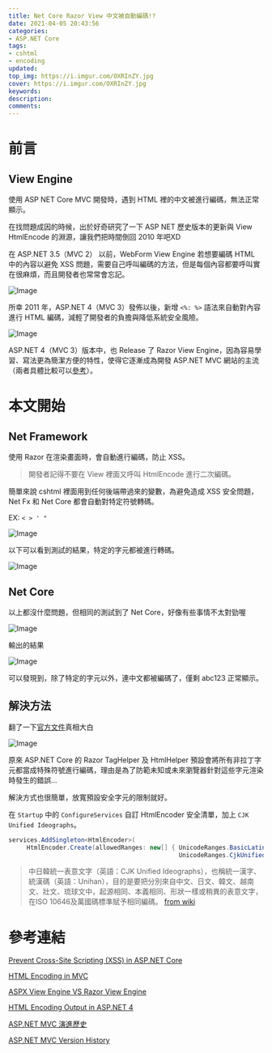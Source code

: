 ```yaml
---
title: Net Core Razor View 中文被自動編碼!?
date: 2021-04-05 20:43:56
categories:
- ASP.NET Core
tags:
- cshtml
- encoding
updated:
top_img: https://i.imgur.com/OXRInZY.jpg
cover: https://i.imgur.com/OXRInZY.jpg
keywords:
description:
comments:
---
```

# 前言
## View Engine
使用 ASP NET Core MVC 開發時，遇到 HTML 裡的中文被進行編碼，無法正常顯示。

在找問題成因的時候，出於好奇研究了一下 ASP NET 歷史版本的更新與 View HtmlEncode 的淵源，讓我們把時間倒回 2010 年吧XD

在 ASP.NET 3.5（MVC 2） 以前，WebForm View Engine 若想要編碼 HTML 中的內容以避免 XSS 問題，需要自己呼叫編碼的方法，但是每個內容都要呼叫實在很麻煩，而且開發者也常常會忘記。

![Image](https://i.imgur.com/RgIcvAq.png)

所幸 2011 年，ASP.NET 4（MVC 3）發佈以後，新增 ``<%: %>`` 語法來自動對內容進行 HTML 編碼，減輕了開發者的負擔與降低系統安全風險。

![Image](https://i.imgur.com/EwN1ni6.png)

ASP.NET 4（MVC 3）版本中，也 Release 了 Razor View Engine，因為容易學習、寫法更為簡潔方便的特性，使得它逐漸成為開發 ASP.NET MVC 網站的主流（兩者具體比較可以[參考](https://www.c-sharpcorner.com/UploadFile/ff2f08/aspx-view-engine-vs-razor-view-engine/)）。

# 本文開始
## Net Framework
使用 Razor 在渲染畫面時，會自動進行編碼，防止 XSS。

> 開發者記得不要在 View 裡面又呼叫 HtmlEncode 進行二次編碼。

簡單來說 cshtml 裡面用到任何後端帶過來的變數，為避免造成 XSS 安全問題，Net Fx 和 Net Core 都會自動對特定符號轉碼。

EX: ``< > ' "``

![Image](https://i.imgur.com/OXm9IqG.png)

以下可以看到測試的結果，特定的字元都被進行轉碼。

![Image](https://i.imgur.com/MmhP191.png)

## Net Core
以上都沒什麼問題，但相同的測試到了 Net Core，好像有些事情不太對勁喔

![Image](https://i.imgur.com/M4miOHk.png)

輸出的結果

![Image](https://i.imgur.com/KULvD7j.png)

可以發現到，除了特定的字元以外，連中文都被編碼了，僅剩  abc123 正常顯示。

## 解決方法
翻了一下[官方文件](https://docs.microsoft.com/en-us/aspnet/core/security/cross-site-scripting#customizing-the-encoders)真相大白

![Image](https://i.imgur.com/qQH76xd.png)

原來 ASP.NET Core 的 Razor TagHelper 及 HtmlHelper 預設會將所有非拉丁字元都當成特殊符號進行編碼，理由是為了防範未知或未來瀏覽器針對這些字元渲染時發生的錯誤...

解決方式也很簡單，放寬預設安全字元的限制就好。

在 ``Startup`` 中的 ``ConfigureServices`` 自訂 HtmlEncoder 安全清單，加上 ``CJK Unified Ideographs``。

```C#
services.AddSingleton<HtmlEncoder>(
     HtmlEncoder.Create(allowedRanges: new[] { UnicodeRanges.BasicLatin,
                                               UnicodeRanges.CjkUnifiedIdeographs }));
```

> 中日韓統一表意文字（英語：CJK Unified Ideographs），也稱統一漢字、統漢碼（英語：Unihan），目的是要把分別來自中文、日文、韓文、越南文、壯文、琉球文中，起源相同、本義相同、形狀一樣或稍異的表意文字，在ISO 10646及萬國碼標準賦予相同編碼。 [from wiki](https://zh.wikipedia.org/wiki/%E4%B8%AD%E6%97%A5%E9%9F%93%E7%B5%B1%E4%B8%80%E8%A1%A8%E6%84%8F%E6%96%87%E5%AD%97)

# 參考連結
[Prevent Cross-Site Scripting (XSS) in ASP.NET Core](https://docs.microsoft.com/en-us/aspnet/core/security/cross-site-scripting#customizing-the-encoders)

[HTML Encoding in MVC](https://www.c-sharpcorner.com/UploadFile/abhikumarvatsa/html-encoding-in-mvc/)

[ASPX View Engine VS Razor View Engine](https://www.c-sharpcorner.com/UploadFile/ff2f08/aspx-view-engine-vs-razor-view-engine/)

[HTML Encoding Output in ASP.NET 4](https://weblogs.asp.net/scottgu/new-lt-gt-syntax-for-html-encoding-output-in-asp-net-4-and-asp-net-mvc-2)

[ASP.NET MVC 演進歷史](https://nwpie.blogspot.com/2017/04/3-aspnet-mvc.html)

[ASP.NET MVC Version History](https://www.tutorialsteacher.com/mvc/asp.net-mvc-version-history)
